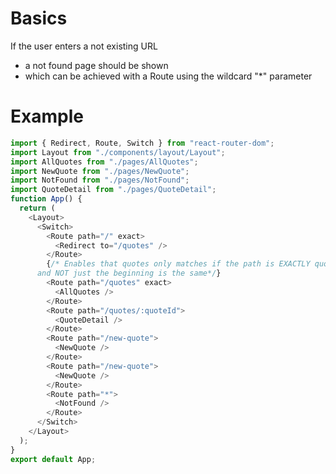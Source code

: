 # Basics

If the user enters a not existing URL

- a not found page should be shown
- which can be achieved with a Route using the wildcard "\*" parameter

# Example

```javascript
import { Redirect, Route, Switch } from "react-router-dom";
import Layout from "./components/layout/Layout";
import AllQuotes from "./pages/AllQuotes";
import NewQuote from "./pages/NewQuote";
import NotFound from "./pages/NotFound";
import QuoteDetail from "./pages/QuoteDetail";
function App() {
  return (
    <Layout>
      <Switch>
        <Route path="/" exact>
          <Redirect to="/quotes" />
        </Route>
        {/* Enables that quotes only matches if the path is EXACTLY quotes
      and NOT just the beginning is the same*/}
        <Route path="/quotes" exact>
          <AllQuotes />
        </Route>
        <Route path="/quotes/:quoteId">
          <QuoteDetail />
        </Route>
        <Route path="/new-quote">
          <NewQuote />
        </Route>
        <Route path="/new-quote">
          <NewQuote />
        </Route>
        <Route path="*">
          <NotFound />
        </Route>
      </Switch>
    </Layout>
  );
}
export default App;
```
